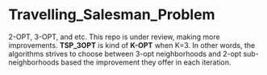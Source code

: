 # Travelling_Salesman_Problem
2-OPT, 3-OPT, and etc.
This repo is under review, making more improvements.
**TSP_3OPT** is kind of **K-OPT** when K=3. In other words, the algorithms strives to choose between 3-opt neighborhoods and 2-opt sub-neighborhoods based the improvement they offer in each iteration.
